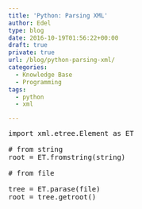 ```yaml
---
title: 'Python: Parsing XML'
author: Edel
type: blog
date: 2016-10-19T01:56:22+00:00
draft: true
private: true
url: /blog/python-parsing-xml/
categories:
  - Knowledge Base
  - Programming
tags:
  - python
  - xml

---
```

<pre>import xml.etree.Element as ET

# from string
root = ET.fromstring(string)

# from file

tree = ET.parase(file)
root = tree.getroot()</pre>


